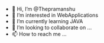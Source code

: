 - 👋 Hi, I’m @Thepramanshu
- 👀 I’m interested in WebApplications
- 🌱 I’m currently learning JAVA
- 💞️ I’m looking to collaborate on ...
- 📫 How to reach me ...

<!---
Thepramanshu/Thepramanshu is a ✨ special ✨ repository because its `README.md` (this file) appears on your GitHub profile.
You can click the Preview link to take a look at your changes.
--->
